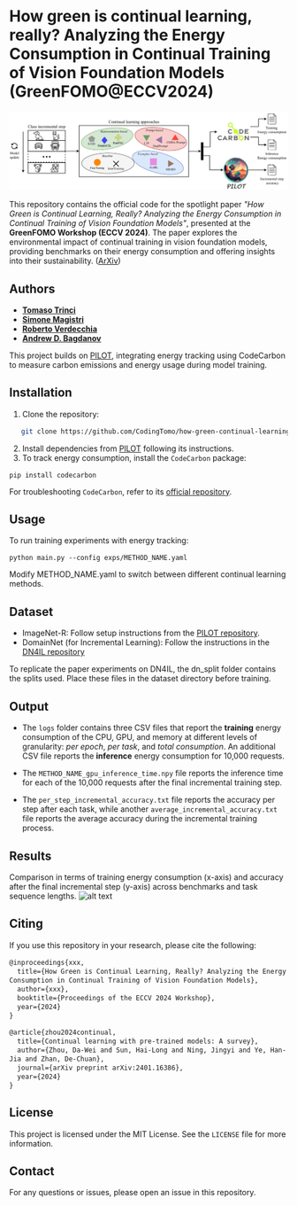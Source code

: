 # How green is continual learning, really? Analyzing the Energy Consumption in Continual Training of Vision Foundation Models (GreenFOMO@ECCV2024)

![alt text](https://github.com/CodingTomo/how-green-continual-learning/blob/main/src/methodology.png?raw=true)

This repository contains the official code for the spotlight paper *"How Green is Continual Learning, Really? Analyzing the Energy Consumption in Continual Training of Vision Foundation Models"*, presented at the **GreenFOMO Workshop (ECCV 2024)**. The paper explores the environmental impact of continual training in vision foundation models, providing benchmarks on their energy consumption and offering insights into their sustainability. ([ArXiv](https://arxiv.org/pdf/2409.18664?))


## Authors
 - [**Tomaso Trinci**](https://scholar.google.com/citations?user=kfN-d6IAAAAJ&hl=it)
 - [**Simone Magistri**](https://scholar.google.com/citations?hl=it&user=fAS993EAAAAJ&view_op=list_works&sortby=pubdate)
 - [**Roberto Verdecchia**](https://scholar.google.it/citations?user=pvO-0xwAAAAJ&hl=en)
 - [**Andrew D. Bagdanov**](https://scholar.google.com/citations?user=_Fk4YUcAAAAJ&hl=en)


This project builds on [PILOT](https://github.com/sun-hailong/LAMDA-PILOT), integrating energy tracking using CodeCarbon to measure carbon emissions and energy usage during model training.

## Installation
1. Clone the repository:
```bash
   git clone https://github.com/CodingTomo/how-green-continual-learning.git
```
2. Install dependencies from [PILOT](https://github.com/sun-hailong/LAMDA-PILOT) following its instructions.
3. To track energy consumption, install the ```CodeCarbon``` package:
```
pip install codecarbon
```
For troubleshooting ```CodeCarbon```, refer to its [official repository](https://github.com/mlco2/codecarbon).


## Usage
To run training experiments with energy tracking:
```
python main.py --config exps/METHOD_NAME.yaml
```
Modify METHOD_NAME.yaml to switch between different continual learning methods.

## Dataset
- ImageNet-R: Follow setup instructions from the [PILOT repository](https://github.com/sun-hailong/LAMDA-PILOT).
- DomainNet (for Incremental Learning): Follow the instructions in the [DN4IL repository](https://github.com/NeurAI-Lab/DN4IL-dataset)

To replicate the paper experiments on DN4IL, the dn_split folder contains the splits used. Place these files in the dataset directory before training.

## Output
- The `logs` folder contains three CSV files that report the **training** energy consumption of the CPU, GPU, and memory at different levels of granularity: *per epoch*, *per task*, and *total consumption*. An additional CSV file reports the **inference** energy consumption for 10,000 requests.

- The `METHOD_NAME_gpu_inference_time.npy` file reports the inference time for each of the 10,000 requests after the final incremental training step.

- The `per_step_incremental_accuracy.txt` file reports the accuracy per step after each task, while another `average_incremental_accuracy.txt` file reports the average accuracy during the incremental training process.


## Results
Comparison in terms of training energy consumption (x-axis) and accuracy after the final incremental step (y-axis) across benchmarks and task sequence lengths.
![alt text](https://github.com/CodingTomo/how-green-continual-learning/blob/main/src/train_energy_vs_accuracy_all.jpeg)

## Citing
If you use this repository in your research, please cite the following:
```
@inproceedings{xxx,
  title={How Green is Continual Learning, Really? Analyzing the Energy Consumption in Continual Training of Vision Foundation Models},
  author={xxx},
  booktitle={Proceedings of the ECCV 2024 Workshop},
  year={2024}
}
```

```
@article{zhou2024continual,
  title={Continual learning with pre-trained models: A survey},
  author={Zhou, Da-Wei and Sun, Hai-Long and Ning, Jingyi and Ye, Han-Jia and Zhan, De-Chuan},
  journal={arXiv preprint arXiv:2401.16386},
  year={2024}
}
```

## License

This project is licensed under the MIT License. See the `LICENSE` file for more information.

## Contact
For any questions or issues, please open an issue in this repository.
